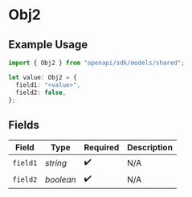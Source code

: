 # Obj2

## Example Usage

```typescript
import { Obj2 } from "openapi/sdk/models/shared";

let value: Obj2 = {
  field1: "<value>",
  field2: false,
};
```

## Fields

| Field              | Type               | Required           | Description        |
| ------------------ | ------------------ | ------------------ | ------------------ |
| `field1`           | *string*           | :heavy_check_mark: | N/A                |
| `field2`           | *boolean*          | :heavy_check_mark: | N/A                |